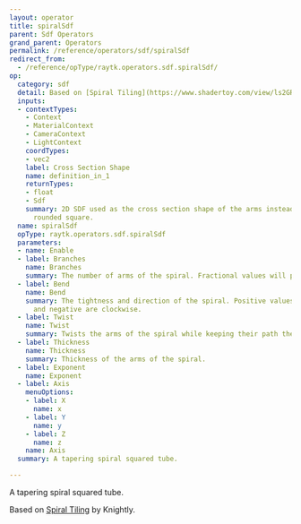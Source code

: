 ```yaml
---
layout: operator
title: spiralSdf
parent: Sdf Operators
grand_parent: Operators
permalink: /reference/operators/sdf/spiralSdf
redirect_from:
  - /reference/opType/raytk.operators.sdf.spiralSdf/
op:
  category: sdf
  detail: Based on [Spiral Tiling](https://www.shadertoy.com/view/ls2GRz) by Knightly.
  inputs:
  - contextTypes:
    - Context
    - MaterialContext
    - CameraContext
    - LightContext
    coordTypes:
    - vec2
    label: Cross Section Shape
    name: definition_in_1
    returnTypes:
    - float
    - Sdf
    summary: 2D SDF used as the cross section shape of the arms instead of the default
      rounded square.
  name: spiralSdf
  opType: raytk.operators.sdf.spiralSdf
  parameters:
  - name: Enable
  - label: Branches
    name: Branches
    summary: The number of arms of the spiral. Fractional values will produce a discontinuity.
  - label: Bend
    name: Bend
    summary: The tightness and direction of the spiral. Positive values are counterclockwise
      and negative are clockwise.
  - label: Twist
    name: Twist
    summary: Twists the arms of the spiral while keeping their path the same.
  - label: Thickness
    name: Thickness
    summary: Thickness of the arms of the spiral.
  - label: Exponent
    name: Exponent
  - label: Axis
    menuOptions:
    - label: X
      name: x
    - label: Y
      name: y
    - label: Z
      name: z
    name: Axis
  summary: A tapering spiral squared tube.

---
```



A tapering spiral squared tube.

Based on [Spiral Tiling](https://www.shadertoy.com/view/ls2GRz) by Knightly.